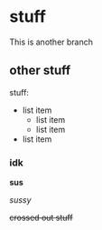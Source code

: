 # stuff
This is another branch
## other stuff
stuff:
* list item
    * list item
    * list item
* list item
### idk 

**sus**

*sussy*

~~crossed out stuff~~

